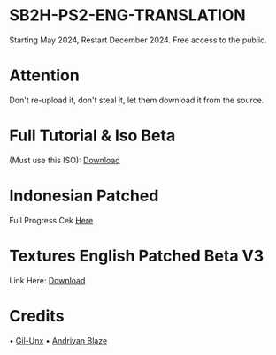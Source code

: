 # SB2H-PS2-ENG-TRANSLATION
Starting May 2024, Restart December 2024. Free access to the public.
# Attention 
Don't re-upload it, don't steal it, let them download it from the source.
# Full Tutorial & Iso Beta
(Must use this ISO): [Download](https://www.facebook.com/100041989456753/posts/1238545674221736/?app=fbl)
# Indonesian Patched
Full Progress Cek [Here](https://github.com/andriyan-blaze/SB2H-PS2-ID-TRANSLATION)
# Textures English Patched Beta V3
Link Here: [Download](
https://andriyanblaze.blogspot.com/p/english-patched-v3-sengoku-basara-2.html)
# Credits
• [Gil-Unx](https://github.com/gil-unx)
• [Andriyan Blaze](https://www.facebook.com/andriyan.blaze.35?mibextid=ZbWKwL)
